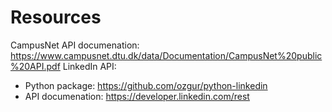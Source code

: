 # Resources
CampusNet API documenation: https://www.campusnet.dtu.dk/data/Documentation/CampusNet%20public%20API.pdf
LinkedIn API:
  - Python package: https://github.com/ozgur/python-linkedin
  - API documenation: https://developer.linkedin.com/rest
